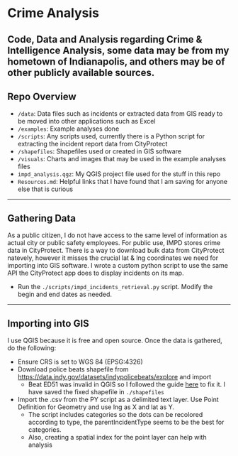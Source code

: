 # Crime Analysis

Code, Data and Analysis regarding Crime & Intelligence Analysis, some data may be from my hometown of Indianapolis, and others may be of other publicly available sources.
---
## Repo Overview
* `/data`: Data files such as incidents or extracted data from GIS ready to be moved into other applications such as Excel
* `/examples`: Example analyses done
* `/scripts`: Any scripts used, currently there is a Python script for extracting the incident report data from CityProtect
* `/shapefiles`: Shapefiles used or created in GIS software
* `/visuals`: Charts and images that may be used in the example analyses files
* `impd_analysis.qgz`: My QGIS project file used for the stuff in this repo
* `Resources.md`: Helpful links that I have found that I am saving for anyone else that is curious
---
## Gathering Data
As a public citizen, I do not have access to the same level of information as actual city or public safety employees. For public use, IMPD stores crime data in CityProtect. There is a way to download bulk data from CityProtect natevely, however it misses the crucial lat & lng coordinates we need for importing into GIS software. I wrote a custom python script to use the same API the CityProtect app does to display incidents on its map.
* Run the `./scripts/impd_incidents_retrieval.py` script. Modify the begin and end dates as needed.

---
## Importing into GIS

I use QGIS because it is free and open source. Once the data is gathered, do the following:
* Ensure CRS is set to WGS 84 (EPSG:4326)
* Download police beats shapefile from https://data.indy.gov/datasets/indypolicebeats/explore and import
    * Beat ED51 was invalid in QGIS so I followed the guide [here](https://www.qgistutorials.com/en/docs/3/handling_invalid_geometries.html) to fix it. I have saved the fixed shapefile in `./shapefiles`
* Import the .csv from the PY script as a delimited text layer. Use Point Definition for Geometry and use lng as X and lat as Y.
    * The script includes categories so the dots can be recolored according to type, the parentIncidentType seems to be the best for categories.
    * Also, creating a spatial index for the point layer can help with analysis

